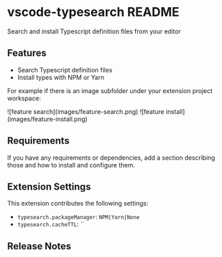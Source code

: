 # vscode-typesearch README

Search and install Typescript definition files from your editor

## Features

* Search Typescript definition files
* Install types with NPM or Yarn

For example if there is an image subfolder under your extension project workspace:

\!\[feature search\]\(images/feature-search.png\)
\!\[feature install\]\(images/feature-install.png\)

## Requirements

If you have any requirements or dependencies, add a section describing those and how to install and configure them.

## Extension Settings

This extension contributes the following settings:

* `typesearch.packageManager`: `NPM|Yarn|None`
* `typesearch.cacheTTL`: ``

## Release Notes
